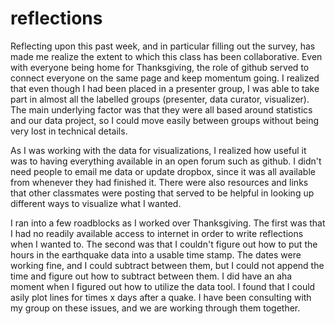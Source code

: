 reflections
===========
Reflecting upon this past week, and in particular filling out the survey, has made me realize the extent to which this class has been collaborative.  Even with everyone being home for Thanksgiving, the role of github served to connect everyone on the same page and keep momentum going.  I realized that even though I had been placed in a presenter group, I was able to take part in almost all the labelled groups (presenter, data curator, visualizer).  The main underlying factor was that they were all based around statistics and our data project, so I could move easily between groups without being very lost in technical details.

As I was working with the data for visualizations, I realized how useful it was to having everything available in an open forum such as github.  I didn't need people to email me data or update dropbox, since it was all available from whenever they had finished it.  There were also resources and links that other classmates were posting that served to be helpful in looking up different ways to visualize what I wanted.

I ran into a few roadblocks as I worked over Thanksgiving.  The first was that I had no readily available access to internet in order to write reflections when I wanted to.  The second was that I couldn't figure out how to put the hours in the earthquake data into a usable time stamp.  The dates were working fine, and I could subtract between them, but I could not append the time and figure out how to subtract between them.  I did have an aha moment when I figured out how to utilize the data tool.  I found that I could asily plot lines for times x days after a quake.  I have been consulting with my group on these issues, and we are working through them together.
